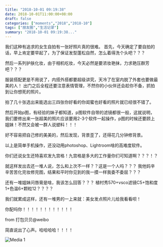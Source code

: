 ```yaml
---
title: "2018-10-01 09:19:38"
date: 2018-10-01T11:00:00+08:00
draft: false
categories: ["moments","2018","2018-10"]
tags: ["朋友圈","生活记录"]
summary: "2018-10-01 09:19:38..."
---
```


我们这种有追求的女生自拍有一张好照片真的很难。
首先，今天确定了要自拍的话，早上肯定要早起了，为了保证发型蓬松自然，怎么着得洗个头吧？？？

然后一系列护肤化妆，由于相机吃妆，今天必然是要浓妆艳抹，力求艳压群芳吧？？？

服装搭配更是不用说了，内搭外搭都要超级讲究，天冷了在室内脱了外套也要做最美的人！
出门之后全程还要注意表情管理，不然你的小伙伴还会趁你不备，抓拍到让你想死的照片。

拍了几十张选出来能选出三四张你好看的你闺蜜也好看的照片就已经很不错了。

然后开始p图，有经验的妹子都知道，p图软件自带的滤镜都很一般，这就说明，我们要修出来一张超美的照片应该要用2-3个软件一起操作，p图的时候还要顾上姐妹！不然又会被一群人说塑料！！！

好不容易把自己修的美美的，然后发现，背景歪了，还得花几分钟修背景。

以上是简单手机操作，还没动用photoshop、Lightroom啥的高难度软件。

你们还说女生还特喜欢发九宫格！九宫格是多大的工作量你们可知道啊？？？！？

就这样发出去还一堆人说，怎么和上次不一样？？这是一个人吗？？？
我他妈辛辛苦苦化完妆修完图，结果和平时你见到的我一摸一样我委不委屈？？？

还有一堆姐妹问唇膏是啥，我该怎么回答？？？
植村秀570+vsco滤镜C5+饱和度1+色温6+颗粒12？？？？

我们就累成这样，还有一堆男的一上来就：美女发点照片儿给我看看呗！

你配吗你！！！！！！！！！！！！

from 打包贝贝@weibo 

简直说出了心声。哈哈哈哈！！！！

![Media 1](/Moments/photos/2018-10-01/201810010919380.jpg)

